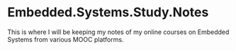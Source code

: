# Embedded.Systems.Study.Notes

This is where I will be keeping my notes of my online courses on Embedded Systems from various MOOC platforms.
